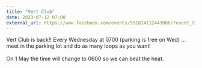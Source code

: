 ```yaml
---
title: "Vert Club"
date: 2023-07-12 07:00
external_url: https://www.facebook.com/events/531814112443086/?event_time_id=531814155776415
---
```

Vert Club is back!! Every Wednesday at 0700 (parking is free on Wed) … meet in the parking lot and do as many loops as you want!<br>
  <br>
  On 1 May the time will change to 0600 so we can beat the heat.<br>
  <br>
  
